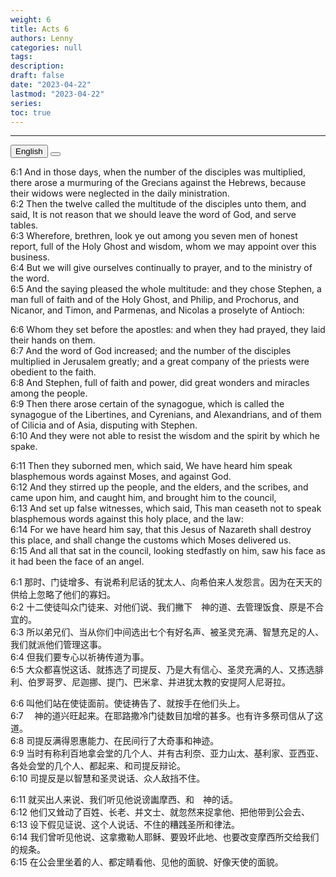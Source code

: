 ```yaml
---
weight: 6
title: Acts 6
authors: Lenny
categories: null
tags: 
description: 
draft: false
date: "2023-04-22"
lastmod: "2023-04-22"
series:
toc: true
---
```



<!--more-->
---

<!-- Tab links -->
<div class="tab">
  <button class="tablinks active" onclick="tablabel(event, 'english')">English</button>
  <button class="tablinks" onclick="tablabel(event, 'chinese')"></button>
  
</div>

<!-- Tab content -->
<div id="english" class="tabcontent" style="display:block">

6:1 And in those days, when the number of the disciples was multiplied, there arose a murmuring of the Grecians against the Hebrews, because their widows were neglected in the daily ministration.  
6:2 Then the twelve called the multitude of the disciples unto them, and said, It is not reason that we should leave the word of God, and serve tables.  
6:3 Wherefore, brethren, look ye out among you seven men of honest report, full of the Holy Ghost and wisdom, whom we may appoint over this business.  
6:4 But we will give ourselves continually to prayer, and to the ministry of the word.  
6:5 And the saying pleased the whole multitude: and they chose Stephen, a man full of faith and of the Holy Ghost, and Philip, and Prochorus, and Nicanor, and Timon, and Parmenas, and Nicolas a proselyte of Antioch:  

6:6 Whom they set before the apostles: and when they had prayed, they laid their hands on them.  
6:7 And the word of God increased; and the number of the disciples multiplied in Jerusalem greatly; and a great company of the priests were obedient to the faith.  
6:8 And Stephen, full of faith and power, did great wonders and miracles among the people.  
6:9 Then there arose certain of the synagogue, which is called the synagogue of the Libertines, and Cyrenians, and Alexandrians, and of them of Cilicia and of Asia, disputing with Stephen.  
6:10 And they were not able to resist the wisdom and the spirit by which he spake.  

6:11 Then they suborned men, which said, We have heard him speak blasphemous words against Moses, and against God.  
6:12 And they stirred up the people, and the elders, and the scribes, and came upon him, and caught him, and brought him to the council,  
6:13 And set up false witnesses, which said, This man ceaseth not to speak blasphemous words against this holy place, and the law:  
6:14 For we have heard him say, that this Jesus of Nazareth shall destroy this place, and shall change the customs which Moses delivered us.  
6:15 And all that sat in the council, looking stedfastly on him, saw his face as it had been the face of an angel.  
</div>

<div id="chinese" class="tabcontent">

6:1 那时、门徒增多、有说希利尼话的犹太人、向希伯来人发怨言。因为在天天的供给上忽略了他们的寡妇。  
6:2 十二使徒叫众门徒来、对他们说、我们撇下　神的道、去管理饭食、原是不合宜的。  
6:3 所以弟兄们、当从你们中间选出七个有好名声、被圣灵充满、智慧充足的人、我们就派他们管理这事。  
6:4 但我们要专心以祈祷传道为事。  
6:5 大众都喜悦这话、就拣选了司提反、乃是大有信心、圣灵充满的人、又拣选腓利、伯罗哥罗、尼迦挪、提门、巴米拿、并进犹太教的安提阿人尼哥拉。  

6:6 叫他们站在使徒面前。使徒祷告了、就按手在他们头上。  
6:7 　神的道兴旺起来。在耶路撒冷门徒数目加增的甚多。也有许多祭司信从了这道。  
6:8 司提反满得恩惠能力、在民间行了大奇事和神迹。  
6:9 当时有称利百地拿会堂的几个人、并有古利奈、亚力山太、基利家、亚西亚、各处会堂的几个人、都起来、和司提反辩论。  
6:10 司提反是以智慧和圣灵说话、众人敌挡不住。  

6:11 就买出人来说、我们听见他说谤讟摩西、和　神的话。  
6:12 他们又耸动了百姓、长老、并文士、就忽然来捉拿他、把他带到公会去、  
6:13 设下假见证说、这个人说话、不住的糟践圣所和律法。  
6:14 我们曾听见他说、这拿撒勒人耶稣、要毁坏此地、也要改变摩西所交给我们的规条。  
6:15 在公会里坐着的人、都定睛看他、见他的面貌、好像天使的面貌。  
</div>